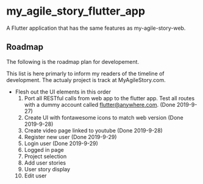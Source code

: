 # my_agile_story_flutter_app

A Flutter application that has the same features as my-agile-story-web.

## Roadmap

The following is the roadmap plan for developement.

This list is here primarly to inform my readers of the timeline of development.  The actualy project is track at MyAgileStory.com.

- Flesh out the UI elements in this order
  1. Port all RESTful calls from web app to the flutter app.  Test all routes with a dummy account called flutter@anywhere.com. (Done 2019-9-27)
  1. Create UI with fontawesome icons to match web version (Done 2019-9-28)
  1. Create video page linked to youtube (Done 2019-9-28)
  1. Register new user (Done 2019-9-29)
  2. Login user (Done 2019-9-29)
  3. Logged in page
  3. Project selection
  4. Add user stories
  4. User story display
  3. Edit user
